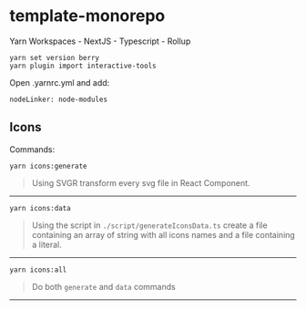 ﻿# template-monorepo

Yarn Workspaces - NextJS - Typescript - Rollup

`yarn set version berry`  
`yarn plugin import interactive-tools`

Open .yarnrc.yml and add:

```
nodeLinker: node-modules
```

## Icons

Commands:

`yarn icons:generate`

> Using SVGR transform every svg file in React Component.

---

`yarn icons:data`

> Using the script in `./script/generateIconsData.ts` create a file containing an array of string with all icons names and a file containing a literal.

---

`yarn icons:all`

> Do both `generate` and `data` commands

---
